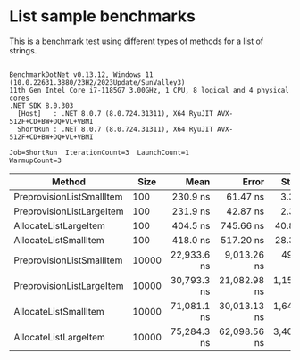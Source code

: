 # List sample benchmarks

This is a benchmark test using different types of methods for a list of strings.

```

BenchmarkDotNet v0.13.12, Windows 11 (10.0.22631.3880/23H2/2023Update/SunValley3)
11th Gen Intel Core i7-1185G7 3.00GHz, 1 CPU, 8 logical and 4 physical cores
.NET SDK 8.0.303
  [Host]   : .NET 8.0.7 (8.0.724.31311), X64 RyuJIT AVX-512F+CD+BW+DQ+VL+VBMI
  ShortRun : .NET 8.0.7 (8.0.724.31311), X64 RyuJIT AVX-512F+CD+BW+DQ+VL+VBMI

Job=ShortRun  IterationCount=3  LaunchCount=1  
WarmupCount=3  

```
| Method                    | Size  | Mean        | Error        | StdDev      | StdErr      | Min         | Max         | Op/s        | Gen0    | Gen1    | Gen2    | Allocated |
|-------------------------- |------ |------------:|-------------:|------------:|------------:|------------:|------------:|------------:|--------:|--------:|--------:|----------:|
| PreprovisionListSmallItem | 100   |    230.9 ns |     61.47 ns |     3.37 ns |     1.95 ns |    227.7 ns |    234.4 ns | 4,331,014.6 |  0.1364 |  0.0002 |       - |     856 B |
| PreprovisionListLargeItem | 100   |    231.9 ns |     42.87 ns |     2.35 ns |     1.36 ns |    229.2 ns |    233.5 ns | 4,311,468.3 |  0.1364 |  0.0002 |       - |     856 B |
| AllocateListLargeItem     | 100   |    404.5 ns |    745.66 ns |    40.87 ns |    23.60 ns |    375.5 ns |    451.2 ns | 2,472,416.1 |  0.3490 |  0.0014 |       - |    2192 B |
| AllocateListSmallItem     | 100   |    418.0 ns |    517.20 ns |    28.35 ns |    16.37 ns |    397.5 ns |    450.4 ns | 2,392,256.7 |  0.3490 |  0.0010 |       - |    2192 B |
| PreprovisionListSmallItem | 10000 | 22,933.6 ns |  9,013.26 ns |   494.05 ns |   285.24 ns | 22,363.3 ns | 23,231.9 ns |    43,604.2 | 12.6343 |  2.5024 |       - |   80056 B |
| PreprovisionListLargeItem | 10000 | 30,793.3 ns | 21,082.98 ns | 1,155.63 ns |   667.20 ns | 29,467.8 ns | 31,589.5 ns |    32,474.6 | 12.6343 |  2.5024 |       - |   80056 B |
| AllocateListSmallItem     | 10000 | 71,081.1 ns | 30,013.13 ns | 1,645.12 ns |   949.81 ns | 69,896.5 ns | 72,959.4 ns |    14,068.4 | 41.6260 | 41.6260 | 41.6260 |  262470 B |
| AllocateListLargeItem     | 10000 | 75,284.3 ns | 62,098.56 ns | 3,403.83 ns | 1,965.20 ns | 71,703.2 ns | 78,477.6 ns |    13,283.0 | 41.6260 | 41.6260 | 41.6260 |  262470 B |
